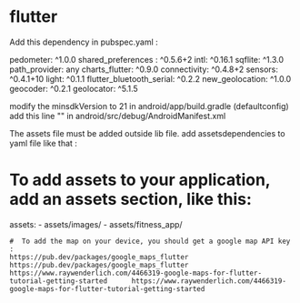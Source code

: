 # flutter

Add this dependency in pubspec.yaml : 

  pedometer: ^1.0.0 
  shared_preferences : ^0.5.6+2 
  intl: ^0.16.1 
  sqflite: ^1.3.0 
  path_provider: any
  charts_flutter: ^0.9.0
  connectivity: ^0.4.8+2
  sensors: ^0.4.1+10
  light: ^0.1.1
  flutter_bluetooth_serial: ^0.2.2
  new_geolocation: ^1.0.0
  geocoder: ^0.2.1
  geolocator: ^5.1.5


modify the minsdkVersion to 21 in android/app/build.gradle (defaultconfig)
add this line "<uses-sdk android:minSdkVersion="21"/>" in android/src/debug/AndroidManifest.xml


The assets file must be added outside lib file.
add assetsdependencies to yaml file like that :


  # To add assets to your application, add an assets section, like this:
  assets:
    - assets/images/
    - assets/fitness_app/
    
    #  To add the map on your device, you should get a google map API key : 
    https://pub.dev/packages/google_maps_flutter	    https://pub.dev/packages/google_maps_flutter
    https://www.raywenderlich.com/4466319-google-maps-for-flutter-tutorial-getting-started	    https://www.raywenderlich.com/4466319-google-maps-for-flutter-tutorial-getting-started
